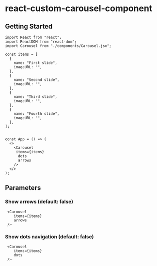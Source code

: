 # react-custom-carousel-component

## Getting Started

```JSX
import React from "react";
import ReactDOM from "react-dom";
import Carousel from "./components/Carousel.jsx";

const items = [
  {
    name: "First slide",
    imageURL: "",
  },
  {
    name: "Second slide",
    imageURL: "",
  },
  {
    name: "Third slide",
    imageURL: "",
  },
  {
    name: "Fourth slide",
    imageURL: "",
  },
];


const App = () => (
  <>
    <Carousel
     items={items}
      dots
      arrows
    />
  </>
);

```

## Parameters

### Show arrows (default: false)

```JSX
 <Carousel
    items={items}
    arrows
 />
```

### Show dots navigation (default: false)

```JSX
 <Carousel
    items={items}
    dots
 />
```
